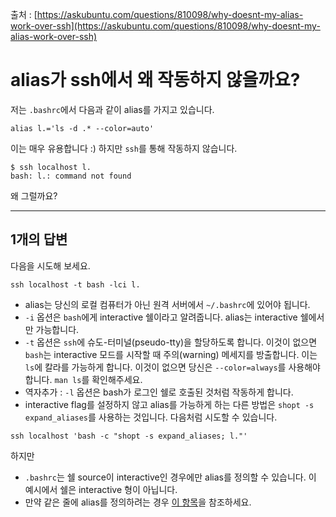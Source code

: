 출처 : [https://askubuntu.com/questions/810098/why-doesnt-my-alias-work-over-ssh](https://askubuntu.com/questions/810098/why-doesnt-my-alias-work-over-ssh)

# alias가 ssh에서 왜 작동하지 않을까요?

저는 `.bashrc`에서 다음과 같이 alias를 가지고 있습니다.

```shell
alias l.='ls -d .* --color=auto'
```

이는 매우 유용합니다 :) 하지만 `ssh`를 통해 작동하지 않습니다.

```shell
$ ssh localhost l.
bash: l.: command not found
```

왜 그럴까요?

---

## 1개의 답변

다음을 시도해 보세요.

```shell
ssh localhost -t bash -lci l.
```

* alias는 당신의 로컬 컴퓨터가 아닌 원격 서버에서 `~/.bashrc`에 있어야 됩니다.
* `-i` 옵션은 `bash`에게 interactive 쉘이라고 알려줍니다. alias는 interactive 쉘에서만 가능합니다.
* `-t` 옵션은 `ssh`에 슈도-터미널(pseudo-tty)을 할당하도록 합니다. 이것이 없으면 `bash`는 interactive 모드를 시작할 때 주의(warning) 메세지를 방출합니다. 이는 `ls`에 칼라를 가능하게 합니다. 이것이 없으면 당신은 `--color=always`를 사용해야 합니다. `man ls`를 확인해주세요.
* 역자추가 : `-l` 옵션은 bash가 로그인 쉘로 호출된 것처럼 작동하게 합니다.
* interactive flag를 설정하지 않고 alias를 가능하게 하는 다른 방법은 `shopt -s expand_aliases`를 사용하는 것입니다. 다음처럼 시도할 수 있습니다.

```shell
ssh localhost 'bash -c "shopt -s expand_aliases; l."'
```

하지만
* `.bashrc`는 쉘 source이 interactive인 경우에만 alias를 정의할 수 있습니다. 이 예시에서 쉘은 interactive 형이 아닙니다.
* 만약 같은 줄에 alias를 정의하려는 경우 [이 항목](https://stackoverflow.com/questions/2501056/cant-get-expand-aliases-to-take-effect)을 참조하세요.
